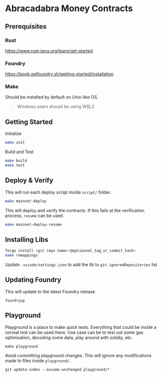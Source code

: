 # Abracadabra Money Contracts

## Prerequisites
### Rust
https://www.rust-lang.org/learn/get-started

### Foundry
https://book.getfoundry.sh/getting-started/installation

### Make
Should be installed by default on Unix-like OS.

> Windows users should be using WSL2

## Getting Started

Initialize
```sh
make init
```

Build and Test
```sh
make build
make test
```

## Deploy & Verify
This will run each deploy script inside `script/` folder.
```sh
make mainnet-deploy
```

This will deploy and verify the contracts. If this fails at the verification process, `resume` can be used.
```sh
make mainnet-deploy-resume
```

## Installing Libs
```sh
forge install <git repo name><@optionnal_tag_or_commit_hash>
make remappings
```
Update `.vscode/settings.json` to add the lib to `git.ignoredRepositories` list

## Updating Foundry
This will update to the latest Foundry release
```
foundryup
```

## Playground
Playground is a place to make quick tests. Everything that could be inside a normal test can be used there.
Use case can be to test out some gas optimisation, decoding some data, play around with solidiy, etc.
```
make playground
```

Avoid committing playground changes. This will ignore any modifications made to files inside `playground/`.
```
git update-index --assume-unchanged playground/*
```
